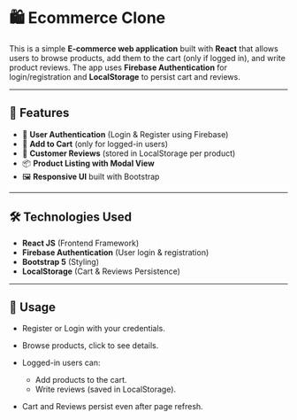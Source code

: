 
# 🛍️ Ecommerce Clone

This is a simple **E-commerce web application** built with **React** that allows users to browse products, add them to the cart (only if logged in), and write product reviews. The app uses **Firebase Authentication** for login/registration and **LocalStorage** to persist cart and reviews.

---

## 🚀 Features

* 🔐 **User Authentication** (Login & Register using Firebase)
* 🛒 **Add to Cart** (only for logged-in users)
* 💬 **Customer Reviews** (stored in LocalStorage per product)
* 📦 **Product Listing with Modal View**
* 🖼️ **Responsive UI** built with Bootstrap

---

## 🛠️ Technologies Used

* **React JS** (Frontend Framework)
* **Firebase Authentication** (User login & registration)
* **Bootstrap 5** (Styling)
* **LocalStorage** (Cart & Reviews Persistence)

---

## 🧪 Usage

* Register or Login with your credentials.
* Browse products, click to see details.
* Logged-in users can:

  * Add products to the cart.
  * Write reviews (saved in LocalStorage).
* Cart and Reviews persist even after page refresh.
